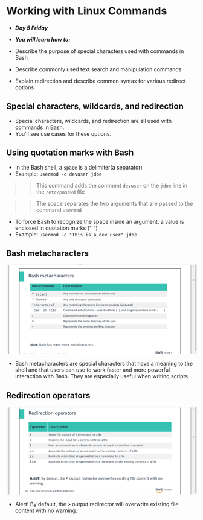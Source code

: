 # Working with Linux Commands
- ***Day 5 Friday***

- ***You will learn how to:***
- Describe the purpose of special characters used with commands in Bash
- Describe commonly used text search and manipulation commands
- Explain redirection and describe common syntax for various redirect options

## Special characters, wildcards, and redirection
- Special characters, wildcards, and redirection are all used with commands in Bash.
- You’ll see use cases for these options.

## Using quotation marks with Bash
- In the Bash shell, a `space` is a delimiter(a separator)
- Example: `usermod -c devuser jdoe`

>> This command adds the comment `devuser` on the `jdoe` line in the `/etc/passwd` file

>> The space separates the two arguments that are passed to the command `usermod`

- To force Bash to recognize the space inside an argument, a value is enclosed in quotation marks (" ")
- Example: `usermod -c "This is a dev user" jdoe`

## Bash metacharacters

![alt text](<Images/bash metaxtcs.png>)

- Bash metacharacters are special characters that have a meaning to the shell and that users can use to work faster and more powerful interaction with Bash. They are especially useful when writing scripts.

## Redirection operators

![alt text](<Images/redirection ops.png>)

- Alert! By default, the `>` output redirector will overwrite existing file content with no warning.

## 